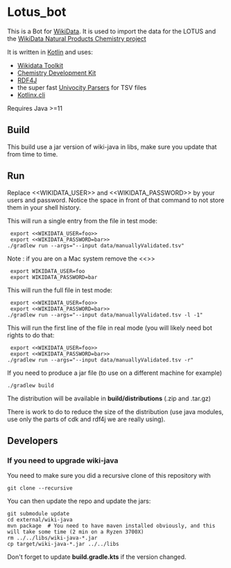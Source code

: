 # Lotus_bot

This is a Bot for [WikiData](https://www.wikidata.org). It is used to import the data for the LOTUS and the [WikiData Natural Products Chemistry project](https://www.wikidata.org/wiki/Wikidata:WikiProject_Chemistry/Natural_products)

It is written in [Kotlin](https://www.kotlinlang.org) and uses:

- [Wikidata Toolkit](https://www.mediawiki.org/wiki/Wikidata_Toolkit)
- [Chemistry Development Kit](https://cdk.github.io/)
- [RDF4J](https://rdf4j.org/)
- the super fast [Univocity Parsers](https://www.univocity.com/pages/about-parsers) for TSV files
- [Kotlinx.cli](https://github.com/Kotlin/kotlinx-cli)

Requires Java >=11

## Build

This build use a jar version of wiki-java in libs, make sure you update that from time to time.

## Run

Replace <<WIKIDATA_USER>> and <<WIKIDATA_PASSWORD>> by your users and password. Notice the space in front of that command
to not store them in your shell history.

This will run a single entry from the file in test mode:

```console
 export <<WIKIDATA_USER=foo>>
 export <<WIKIDATA_PASSWORD=bar>>
./gradlew run --args="--input data/manuallyValidated.tsv"
```

Note : if you are on a Mac system remove the <<>>

```console
 export WIKIDATA_USER=foo
 export WIKIDATA_PASSWORD=bar
```

This will run the full file in test mode:

```console
 export <<WIKIDATA_USER=foo>>
 export <<WIKIDATA_PASSWORD=bar>>
./gradlew run --args="--input data/manuallyValidated.tsv -l -1"
```

This will run the first line of the file in real mode (you will likely need bot rights to do that:

```console
 export <<WIKIDATA_USER=foo>>
 export <<WIKIDATA_PASSWORD=bar>>
./gradlew run --args="--input data/manuallyValidated.tsv -r"
```

If you need to produce a jar file (to use on a different machine for example)

```console
./gradlew build
```

The distribution will be available in **build/distributions** (.zip and .tar.gz)

There is work to do to reduce the size of the distribution (use java modules, use only the parts of cdk and rdf4j
we are really using).

## Developers

### If you need to upgrade wiki-java

You need to make sure you did a recursive clone of this repository with

```console
git clone --recursive
```

You can then update the repo and update the jars:

```console
git submodule update
cd external/wiki-java
mvn package  # You need to have maven installed obviously, and this will take some time (2 min on a Ryzen 3700X)
rm ../../libs/wiki-java-*.jar
cp target/wiki-java-*.jar ../../libs
```

Don't forget to update **build.gradle.kts** if the version changed.
